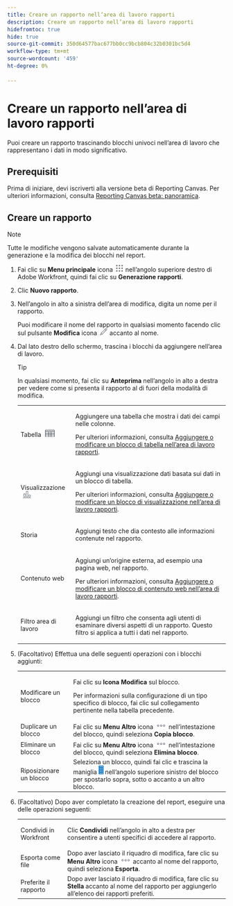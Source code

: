 ```yaml
---
title: Creare un rapporto nell’area di lavoro rapporti
description: Creare un rapporto nell’area di lavoro rapporti
hidefromtoc: true
hide: true
source-git-commit: 350d64577bac677bb0cc9bcb804c32b0301bc5d4
workflow-type: tm+mt
source-wordcount: '459'
ht-degree: 0%

---
```



# Creare un rapporto nell’area di lavoro rapporti

Puoi creare un rapporto trascinando blocchi univoci nell’area di lavoro che rappresentano i dati in modo significativo.

## Prerequisiti

Prima di iniziare, devi iscriverti alla versione beta di Reporting Canvas. Per ulteriori informazioni, consulta [Reporting Canvas beta: panoramica](/help/quicksilver/product-announcements/betas/canvas-dashboards-beta/reporting-canvas-beta-overview.md).

## Creare un rapporto

>[!NOTE]
>
>Tutte le modifiche vengono salvate automaticamente durante la generazione e la modifica dei blocchi nel report.

1. Fai clic su **Menu principale** icona ![](assets/main-menu-icon.png) nell’angolo superiore destro di Adobe Workfront, quindi fai clic su **Generazione rapporti**.
1. Clic **Nuovo rapporto**.
1. Nell’angolo in alto a sinistra dell’area di modifica, digita un nome per il rapporto.

   Puoi modificare il nome del rapporto in qualsiasi momento facendo clic sul pulsante **Modifica** icona ![](assets/edit-icon.png) accanto al nome.

1. Dal lato destro dello schermo, trascina i blocchi da aggiungere nell’area di lavoro.

   >[!TIP]
   >
   >In qualsiasi momento, fai clic su **Anteprima** nell’angolo in alto a destra per vedere come si presenta il rapporto al di fuori della modalità di modifica.

   <table style="table-layout:auto"> 
    <col> 
    <col> 
    <tbody> 
     <tr> 
      <td role="rowheader">Tabella <img src="assets/table-icon.png"></td> 
      <td> <p>Aggiungere una tabella che mostra i dati dei campi nelle colonne.</p> <p>Per ulteriori informazioni, consulta <a href="../../../reports-and-dashboards/reporting-canvas/table-blocks/add-or-edit-report-table.md" class="MCXref xref">Aggiungere o modificare un blocco di tabella nell’area di lavoro rapporti</a>.</p> </td> 
     </tr> 
     <tr> 
      <td role="rowheader">Visualizzazione <img src="assets/visualization-icon.png"></td> 
      <td> <p>Aggiungi una visualizzazione dati basata sui dati in un blocco di tabella.</p> <p>Per ulteriori informazioni, consulta <a href="../../../reports-and-dashboards/reporting-canvas/visualization-blocks/add-or-edit-report-visualization.md" class="MCXref xref">Aggiungere o modificare un blocco di visualizzazione nell’area di lavoro rapporti</a>.</p> </td> 
     </tr>
      <tr data-mc-conditions="QuicksilverOrClassic.Draft mode"> 
       <td role="rowheader">Storia</td> 
       <td> <p>Aggiungi testo che dia contesto alle informazioni contenute nel rapporto.</p> </td> 
      </tr>
     <tr data-mc-conditions=""> 
      <td role="rowheader">Contenuto web</td> 
      <td> <p>Aggiungi un’origine esterna, ad esempio una pagina web, nel rapporto.</p> <p>Per ulteriori informazioni, consulta <a href="../../../reports-and-dashboards/reporting-canvas/other-blocks/add-or-edt-web-content-block.md" class="MCXref xref">Aggiungere o modificare un blocco di contenuto web nell’area di lavoro rapporti</a>.</p> </td> 
     </tr>
      <tr data-mc-conditions="QuicksilverOrClassic.Draft mode"> 
       <td role="rowheader">Filtro area di lavoro</td> 
       <td> <p>Aggiungi un filtro che consenta agli utenti di esaminare diversi aspetti di un rapporto. Questo filtro si applica a tutti i dati nel rapporto.</p> </td> 
      </tr>
    </tbody> 
   </table>

1. (Facoltativo) Effettua una delle seguenti operazioni con i blocchi aggiunti:

   <table style="table-layout:auto"> 
    <col> 
    <col> 
    <tbody> 
     <tr> 
      <td role="rowheader">Modificare un blocco</td> 
      <td> <p>Fai clic su <strong>Icona Modifica</strong> sul blocco.</p> <p>Per informazioni sulla configurazione di un tipo specifico di blocco, fai clic sul collegamento pertinente nella tabella precedente.</p> </td> 
     </tr> 
     <tr> 
      <td role="rowheader">Duplicare un blocco</td> 
      <td>Fai clic su <strong>Menu Altro</strong> icona <img src="assets/more-icon.png"> nell’intestazione del blocco, quindi seleziona <strong>Copia blocco</strong>.</td> 
     </tr> 
     <tr> 
      <td role="rowheader">Eliminare un blocco</td> 
      <td>Fai clic su <strong>Menu Altro</strong> icona <img src="assets/more-icon.png"> nell’intestazione del blocco, quindi seleziona <strong>Elimina blocco</strong>.</td> 
     </tr> 
     <tr> 
      <td role="rowheader">Riposizionare un blocco</td> 
      <td> Seleziona un blocco, quindi fai clic e trascina la maniglia <img src="assets/widget-drag-icon.png" style="max-width: 16px;"> nell’angolo superiore sinistro del blocco per spostarlo sopra, sotto o accanto a un altro blocco.</td> 
     </tr> 
    </tbody> 
   </table>

1. (Facoltativo) Dopo aver completato la creazione del report, eseguire una delle operazioni seguenti:

   <table style="table-layout:auto"> 
    <col> 
    <col> 
    <tbody> 
     <tr> 
      <td role="rowheader">Condividi in Workfront</td> 
      <td> <p>Clic <strong>Condividi</strong> nell’angolo in alto a destra per consentire a utenti specifici di accedere al rapporto.</p> </td> 
     </tr> 
     <tr> 
      <td role="rowheader">Esporta come file</td> 
      <td>Dopo aver lasciato il riquadro di modifica, fare clic su <strong>Menu Altro</strong> icona <img src="assets/more-icon.png"> accanto al nome del rapporto, quindi seleziona <strong>Esporta</strong>.</td> 
     </tr> 
     <tr> 
      <td role="rowheader">Preferite il rapporto</td> 
      <td>Dopo aver lasciato il riquadro di modifica, fare clic su <strong>Stella</strong> accanto al nome del rapporto per aggiungerlo all’elenco dei rapporti preferiti.</td> 
     </tr> 
    </tbody> 
   </table>
